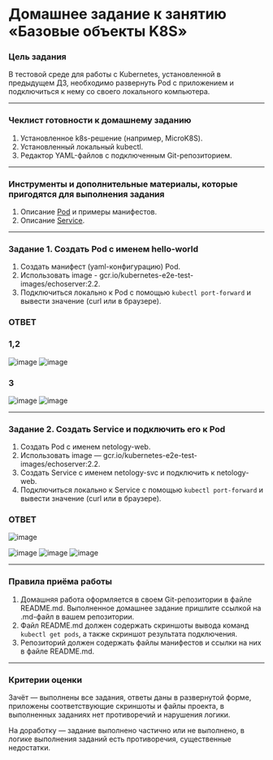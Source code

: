 # Домашнее задание к занятию «Базовые объекты K8S»

### Цель задания

В тестовой среде для работы с Kubernetes, установленной в предыдущем ДЗ, необходимо развернуть Pod с приложением и подключиться к нему со своего локального компьютера. 

------

### Чеклист готовности к домашнему заданию

1. Установленное k8s-решение (например, MicroK8S).
2. Установленный локальный kubectl.
3. Редактор YAML-файлов с подключенным Git-репозиторием.

------

### Инструменты и дополнительные материалы, которые пригодятся для выполнения задания

1. Описание [Pod](https://kubernetes.io/docs/concepts/workloads/pods/) и примеры манифестов.
2. Описание [Service](https://kubernetes.io/docs/concepts/services-networking/service/).

------

### Задание 1. Создать Pod с именем hello-world

1. Создать манифест (yaml-конфигурацию) Pod.
2. Использовать image - gcr.io/kubernetes-e2e-test-images/echoserver:2.2.
3. Подключиться локально к Pod с помощью `kubectl port-forward` и вывести значение (curl или в браузере).
### ОТВЕТ
### 1,2
![image](https://github.com/user-attachments/assets/67fe704e-13f4-4f11-8710-9343a6ec0d94)
![image](https://github.com/user-attachments/assets/286d8fcf-a614-408a-b380-b5435c4f492b)
### 3
![image](https://github.com/user-attachments/assets/b0d05412-bfc4-43ea-a13b-fd7cead32708)
![image](https://github.com/user-attachments/assets/95ba6d93-eb80-4d09-a6c6-ceb73222a284)

------

### Задание 2. Создать Service и подключить его к Pod

1. Создать Pod с именем netology-web.
2. Использовать image — gcr.io/kubernetes-e2e-test-images/echoserver:2.2.
3. Создать Service с именем netology-svc и подключить к netology-web.
4. Подключиться локально к Service с помощью `kubectl port-forward` и вывести значение (curl или в браузере).
### ОТВЕТ

![image](https://github.com/user-attachments/assets/ede81c01-f38b-466d-abb6-beeb12148fc0)

![image](https://github.com/user-attachments/assets/73ca7e4a-6b11-4b0e-9675-1fd2a1cb8d1a)
![image](https://github.com/user-attachments/assets/ed8baeca-49fe-4298-baf3-504953269aea)
![image](https://github.com/user-attachments/assets/be41bc92-3473-42df-aa91-f95d5007ef12)

------

### Правила приёма работы

1. Домашняя работа оформляется в своем Git-репозитории в файле README.md. Выполненное домашнее задание пришлите ссылкой на .md-файл в вашем репозитории.
2. Файл README.md должен содержать скриншоты вывода команд `kubectl get pods`, а также скриншот результата подключения.
3. Репозиторий должен содержать файлы манифестов и ссылки на них в файле README.md.

------

### Критерии оценки
Зачёт — выполнены все задания, ответы даны в развернутой форме, приложены соответствующие скриншоты и файлы проекта, в выполненных заданиях нет противоречий и нарушения логики.

На доработку — задание выполнено частично или не выполнено, в логике выполнения заданий есть противоречия, существенные недостатки.
